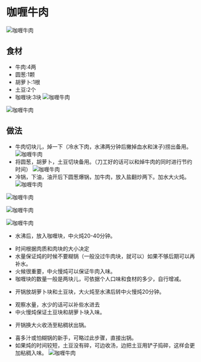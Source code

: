 咖喱牛肉
=========================
![咖喱牛肉](galiniurou09.jpg)


## 食材 ##
* 牛肉:4两
* 圆葱:1颗
* 胡萝卜:1根
* 土豆:2个
* 咖喱块:3块
![咖喱牛肉](galiniurou02.jpg)


![咖喱牛肉](galiniurou08.jpg)
## 做法 ##
* 牛肉切块儿，焯一下（冷水下肉，水沸两分钟后撇掉血水和沫子)捞出备用。
![咖喱牛肉](galiniurou01.jpg)
* 将圆葱，胡萝卜，土豆切块备用。（刀工好的话可以和焯牛肉的同时进行节约时间）
![咖喱牛肉](galiniurou03.jpg)
* 冷锅，下油，油开后下圆葱爆锅，加牛肉，放入盐翻炒两下。加水大火炖。
![咖喱牛肉](galiniurou04.jpg)


![咖喱牛肉](galiniurou05.jpg)


![咖喱牛肉](galiniurou06.jpg)


![咖喱牛肉](galiniurou07.jpg)
* 水沸后，放入咖喱块，中火炖20-40分钟。
 + 时间根据肉质和肉块的大小决定
 + 水量保证炖的时候不要糊锅（一般没过牛肉块，就可以）如果不够后期可以再补水。
 + 火候很重要，中火慢炖可以保证牛肉入味。
 + 咖喱块的数量一般是两块儿，可依据个人口味和食材的多少，自行增减。
* 开锅放胡萝卜块和土豆块，大火炖至水沸后转中火慢炖20分钟。
 + 观察水量，水少的话可以补些水进去
 + 中火慢炖保证土豆块和胡萝卜块入味。
* 开锅换大火收汤至粘稠状出锅。
 + 喜多汁或怕糊锅的新手，可略过此步骤，直接出锅。
 + 如果炖的时间较短，土豆没有碎，可边收汤，边把土豆用铲子捣碎，这样会更加粘稠入味。
![咖喱牛肉](galiniurou09.jpg)

